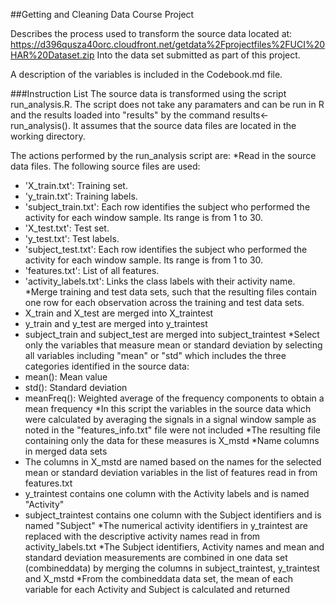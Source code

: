 ##Getting and Cleaning Data Course Project

Describes the process used to transform the source data located at:
https://d396qusza40orc.cloudfront.net/getdata%2Fprojectfiles%2FUCI%20HAR%20Dataset.zip
Into the data set submitted as part of this project.

A description of the variables is included in the Codebook.md file.

###Instruction List
The source data is transformed using the script run_analysis.R.
The script does not take any paramaters and can be run in R and the results loaded into "results" by the command results<-run_analysis().
It assumes that the source data files are located in the working directory.

The actions performed by the run_analysis script are:
*Read in the source data files. The following source files are used:
- 'X_train.txt': Training set.
- 'y_train.txt': Training labels.
- 'subject_train.txt': Each row identifies the subject who performed the activity for each window sample. Its range is from 1 to 30. 
- 'X_test.txt': Test set.
- 'y_test.txt': Test labels.
- 'subject_test.txt': Each row identifies the subject who performed the activity for each window sample. Its range is from 1 to 30. 
- 'features.txt': List of all features.
- 'activity_labels.txt': Links the class labels with their activity name.
*Merge training and test data sets, such that the resulting files contain one row for each observation across the training and test data sets.
- X_train and X_test are merged into X_traintest
- y_train and y_test are merged into y_traintest
- subject_train and subject_test are merged into subject_traintest
*Select only the variables that measure mean or standard deviation by selecting all variables including "mean" or "std" which includes the three categories identified in the source data: 
- mean(): Mean value
- std(): Standard deviation
- meanFreq(): Weighted average of the frequency components to obtain a mean frequency
*In this script the variables in the source data which were calculated by averaging the signals in a signal window sample as noted in the "features_info.txt" file were not included
*The resulting file containing only the data for these measures is X_mstd
*Name columns in merged data sets
- The columns in X_mstd are named based on the names for the selected mean or standard deviation variables in the list of features read in from features.txt 
- y_traintest contains one column with the Activity labels and is named "Activity"
- subject_traintest contains one column with the Subject identifiers and is named "Subject"
*The numerical activity identifiers in y_traintest are replaced with the descriptive activity names read in from activity_labels.txt
*The Subject identifiers, Activity names and mean and standard deviation measurements are combined in one data set (combineddata) by merging the columns in subject_traintest, y_traintest and X_mstd
*From the combineddata data set, the mean of each variable for each Activity and Subject is calculated and returned

